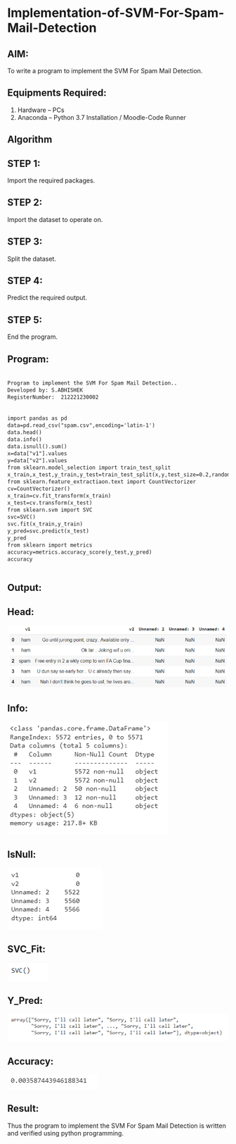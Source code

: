# Implementation-of-SVM-For-Spam-Mail-Detection

## AIM:
To write a program to implement the SVM For Spam Mail Detection.

## Equipments Required:
1. Hardware – PCs
2. Anaconda – Python 3.7 Installation / Moodle-Code Runner

## Algorithm
## STEP 1:
Import the required packages.

## STEP 2:
Import the dataset to operate on.

## STEP 3:
Split the dataset.

## STEP 4:
Predict the required output.

## STEP 5:
End the program. 


## Program:
```

Program to implement the SVM For Spam Mail Detection..
Developed by: S.ABHISHEK
RegisterNumber:  212221230002


import pandas as pd
data=pd.read_csv("spam.csv",encoding='latin-1')
data.head()
data.info()
data.isnull().sum()
x=data["v1"].values
y=data["v2"].values
from sklearn.model_selection import train_test_split
x_train,x_test,y_train,y_test=train_test_split(x,y,test_size=0.2,random_state=0)
from sklearn.feature_extractiaon.text import CountVectorizer
cv=CountVectorizer()
x_train=cv.fit_transform(x_train)
x_test=cv.transform(x_test)
from sklearn.svm import SVC
svc=SVC()
svc.fit(x_train,y_train)
y_pred=svc.predict(x_test)
y_pred
from sklearn import metrics
accuracy=metrics.accuracy_score(y_test,y_pred)
accuracy


```

## Output:
## Head:
![SVM For Spam Mail Detection](./INFO.png)
## Info:
![SVM For Spam Mail Detection](./HEAD.png)
## IsNull:
![SVM For Spam Mail Detection](./NULL.png)
## SVC_Fit:
![SVM For Spam Mail Detection](./SVC%20FIT.png)
## Y_Pred:
![SVM For Spam Mail Detection](./Y%20PRED.png)
## Accuracy:
![SVM For Spam Mail Detection](./ACCURACY.png)


## Result:
Thus the program to implement the SVM For Spam Mail Detection is written and verified using python programming.
